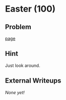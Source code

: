 # Easter (100)

## Problem

[page](https://www.easyctf.com/static/problems/easter/easter.html)

## Hint

Just look around.

## External Writeups

*None yet!*